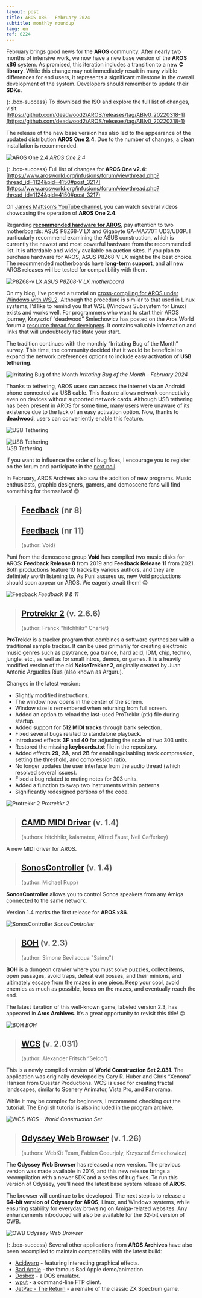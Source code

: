 ```yaml
---
layout: post
title: AROS x86 - February 2024
subtitle: monthly roundup
lang: en
ref: 0224
---
```


February brings good news for the **AROS** community. After nearly two months of intensive work, we now have a new base version of the **AROS x86** system. As promised, this iteration includes a transition to a new **C library**. While this change may not immediately result in many visible differences for end users, it represents a significant milestone in the overall development of the system. Developers should remember to update their **SDKs**.

{: .box-success}
To download the ISO and explore the full list of changes, visit:  
[https://github.com/deadwood2/AROS/releases/tag/ABIv0_20220318-1](https://github.com/deadwood2/AROS/releases/tag/ABIv0_20220318-1)

The release of the new base version has also led to the appearance of the updated distribution **AROS One 2.4**. Due to the number of changes, a clean installation is recommended.

![AROS One 2.4](/assets/img/arosone24.jpg)
*AROS One 2.4*

{: .box-success}
Full list of changes for **AROS One v2.4**:
[https://www.arosworld.org/infusions/forum/viewthread.php?thread_id=1124&pid=4150#post_3217](https://www.arosworld.org/infusions/forum/viewthread.php?thread_id=1124&pid=4150#post_3217)

On [James Mattson’s YouTube channel](https://www.youtube.com/@jamesmattson6813/videos), you can watch several videos showcasing the operation of **AROS One 2.4**.  

Regarding [**recommended hardware for AROS**](https://en.wikibooks.org/wiki/Aros/Platforms/x86_Complete_System_HCL#Recommended_hardware), pay attention to two motherboards: ASUS P8Z68-V LX and Gigabyte GA-MA770T UD3/UD3P. I particularly recommend examining the ASUS construction, which is currently the newest and most powerful hardware from the recommended list. It is affordable and widely available on auction sites. If you plan to purchase hardware for AROS, ASUS P8Z68-V LX might be the best choice. The recommended motherboards have **long-term support**, and all new AROS releases will be tested for compatibility with them.

![P8Z68-v LX](/assets/img/p8z68v-lx.jpg)
*ASUS P8Z68-V LX motherboard*

On my blog, I’ve posted a tutorial on [cross-compiling for AROS under Windows with WSL2](https://arosnews.github.io/how-to-cross-compile-aros-hosted-wsl/). Although the procedure is similar to that used in Linux systems, I’d like to remind you that WSL (Windows Subsystem for Linux) exists and works well. For programmers who want to start their AROS journey, Krzysztof “deadwood” Śmiechowicz has posted on the Aros World forum a [resource thread for developers](https://www.arosworld.org/infusions/forum/viewthread.php?thread_id=1201). It contains valuable information and links that will undoubtedly facilitate your start.

The tradition continues with the monthly “Irritating Bug of the Month” survey. This time, the community decided that it would be beneficial to expand the network preferences options to include easy activation of **USB tethering**.

![Irritating Bug of the Month](/assets/img/ibotm0224.jpg)
*Irritating Bug of the Month - February 2024*

Thanks to tethering, AROS users can access the internet via an Android phone connected via USB cable. This feature allows network connectivity even on devices without supported network cards. Although USB tethering has been present in AROS for some time, many users were unaware of its existence due to the lack of an easy activation option. Now, thanks to **deadwood**, users can conveniently enable this feature.

![USB Tethering](/assets/img/te1.png)

![USB Tethering](/assets/img/te2.png)  
*USB Tethering*

If you want to influence the order of bug fixes, I encourage you to register on the forum and participate in the [next poll](https://www.arosworld.org/infusions/forum/viewthread.php?thread_id=1207).

In February, AROS Archives also saw the addition of new programs. Music enthusiasts, graphic designers, gamers, and demoscene fans will find something for themselves! 😊

> ## [Feedback](http://archives.aros-exec.org/?function=showfile&file=demo/music/void-fb8-aros.i386-aros.zip) (nr 8)
> ## [Feedback](http://archives.aros-exec.org/?function=showfile&file=demo/music/void-fb11-aros.i386-aros.zip) (nr 11)
> (author: Void)

Puni from the demoscene group **Void** has compiled two music disks for AROS: **Feedback Release 8** from 2019 and **Feedback Release 11** from 2021. Both productions feature 10 tracks by various authors, and they are definitely worth listening to. As Puni assures us, new Void productions should soon appear on AROS. We eagerly await them! 😊   

![Feedback](/assets/img/feedback11.jpg)
*Feedback 8 & 11*

> ## [Protrekkr 2](http://archives.aros-exec.org/?function=showfile&file=audio/tracker/ptk_v2.6.6.i386-aros.zip) (v. 2.6.6)
> (author: Franck "hitchhikr" Charlet)

**ProTrekkr** is a tracker program that combines a software synthesizer with a traditional sample tracker. It can be used primarily for creating electronic music genres such as psytrance, goa trance, hard acid, IDM, chip, techno, jungle, etc., as well as for small intros, demos, or games. It is a heavily modified version of the old **NoiseTrekker 2**, originally created by Juan Antonio Arguelles Rius (also known as Arguru).

Changes in the latest version:

- Slightly modified instructions.
- The window now opens in the center of the screen.
- Window size is remembered when returning from full screen.
- Added an option to reload the last-used ProTrekkr (ptk) file during startup.
- Added support for **512 MIDI tracks** through bank selection.
- Fixed several bugs related to standalone playback.
- Introduced effects **3F** and **40** for adjusting the scale of two 303 units.
- Restored the missing **keyboards.txt** file in the repository.
- Added effects **29**, **2A**, and **2B** for enabling/disabling track compression, setting the threshold, and compression ratio.
- No longer updates the user interface from the audio thread (which resolved several issues).
- Fixed a bug related to muting notes for 303 units.
- Added a function to swap two instruments within patterns.
- Significantly redesigned portions of the code.


![Protrekkr 2](/assets/img/ptk266.png)
*Protrekkr 2*

> ## [CAMD MIDI Driver](http://archives.aros-exec.org/?function=showfile&file=driver/audio/usbmidi.i386-aros.lha) (v. 1.4)
> (authors: hitchhikr, kalamatee, Alfred Faust, Neil Cafferkey)

A new MIDI driver for AROS.

> ## [SonosController](http://archives.aros-exec.org/?function=showfile&file=audio/misc/sonoscontroller.lha) (v. 1.4)
> (author: Michael Rupp)

**SonosController** allows you to control Sonos speakers from any Amiga connected to the same network.

Version 1.4 marks the first release for **AROS x86**.

![SonosController](/assets/img/sonos.png)
*SonosController*


> ## [BOH](http://archives.aros-exec.org/?function=showfile&file=game/action/boh.i386-aros.lha) (v. 2.3)
> (author: Simone Bevilacqua "Saimo")

**BOH** is a dungeon crawler where you must solve puzzles, collect items, open passages, avoid traps, defeat evil bosses, and their minions, and ultimately escape from the mazes in one piece. Keep your cool, avoid enemies as much as possible, focus on the mazes, and eventually reach the end.

The latest iteration of this well-known game, labeled version 2.3, has appeared in **Aros Archives**. It’s a great opportunity to revisit this title! 😊

![BOH](/assets/img/boh.jpg)
*BOH*

> ## [WCS](http://archives.aros-exec.org/?function=showfile&file=graphics/raytrace/wcs.multi-aros.lha) (v. 2.031)
> (author: Alexander Fritsch “Selco”)

This is a newly compiled version of **World Construction Set 2.031**. The application was originally developed by Gary R. Huber and Chris “Xenona” Hanson from Questar Productions. WCS is used for creating fractal landscapes, similar to Scenery Animator, Vista Pro, and Panorama.

While it may be complex for beginners, I recommend checking out the [tutorial](http://www.bertinettobartolomeodavide.it/graficadigitale/amiga/WCS/Tutorial%20World%20Construction%20Set.html). The English tutorial is also included in the program archive.

![WCS](/assets/img/wcs.jpg)
*WCS - World Construction Set*

> ## [Odyssey Web Browser](http://archives.aros-exec.org/?function=showfile&file=network/browser/owb-1.26.i386-aros.zip) (v. 1.26)
> (authors: WebKit Team, Fabien Coeurjoly, Krzysztof Śmiechowicz)

The **Odyssey Web Browser** has released a new version. The previous version was made available in 2016, and this new release brings a recompilation with a newer SDK and a series of bug fixes. To run this version of Odyssey, you’ll need the latest base system release of **AROS**.

The browser will continue to be developed. The next step is to release a **64-bit version of Odyssey for AROS**, Linux, and Windows systems, while ensuring stability for everyday browsing on Amiga-related websites. Any enhancements introduced will also be available for the 32-bit version of OWB.

![OWB](/assets/img/owb126.jpg)
*Odyssey Web Browser*

{: .box-success}
Several other applications from **AROS Archives** have also been recompiled to maintain compatibility with the latest build:
- [Acidwarp](http://archives.aros-exec.org/?function=showfile&file=demo/misc/acidwarp.i386-aros.zip) - featuring interesting graphical effects.  
- [Bad Apple](http://archives.aros-exec.org/?function=showfile&file=demo/misc/badapple.i386-aros.zip) - the famous Bad Apple demo/animation.  
- [Dosbox](http://archives.aros-exec.org/?function=showfile&file=emulation/computer/dosbox.i386-aros.zip) - a DOS emulator.  
- [wput](http://archives.aros-exec.org/?function=showfile&file=network/ftp/wput-0.3.4c.i386-aros.zip) - a command-line FTP client.  
- [JetPac - The Return](http://archives.aros-exec.org/?function=showfile&file=game/action/jetpac.i386-aros.zip) - a remake of the classic ZX Spectrum game.  

